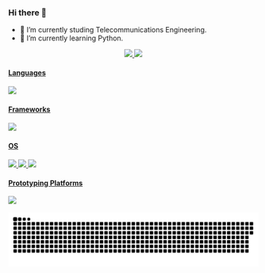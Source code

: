 ### Hi there 👋

- 🔭 I’m currently studing Telecommunications Engineering. 
- 🌱 I’m currently learning Python.
<div align="center">
  <a href="https://github.com/Robertiele">
  <img height="150em" src="https://github-readme-stats.vercel.app/api?username=Robertiele&show_icons=true&theme=dark&include_all_commits=true&count_private=true"/>
  <img height="150em" src="https://github-readme-stats.vercel.app/api/top-langs/?username=Robertiele&layout=compact&langs_count=7&theme=dark"/>    
</div>

#### Languages 
<p>
   <img src="https://img.shields.io/badge/LaTeX-47A141?style=for-the-badge&logo=LaTeX&logoColor=white" />
</p>

#### Frameworks
<p>
 <img src="https://img.shields.io/badge/Jupyter-F37626.svg?&style=for-the-badge&logo=Jupyter&logoColor=white"/>
</p>

#### OS
<p>
 <img src="https://img.shields.io/badge/Linux-FCC624?style=for-the-badge&logo=linux&logoColor=black"/>
 <img src="https://img.shields.io/badge/Pop!_OS-48B9C7?style=for-the-badge&logo=Pop!_OS&logoColor=white"/>
 <img src="https://img.shields.io/badge/Windows-0078D6?style=for-the-badge&logo=windows&logoColor=white"/>
</p>

####  Prototyping Platforms
<p>
 <img src="https://img.shields.io/badge/Arduino-00979D?style=for-the-badge&logo=Arduino&logoColor=white"/>
</p>

 
<div> 
 
  ![Snake animation](https://github.com/Robertiele/Robertiele/blob/output/github-contribution-grid-snake.svg)
 
</div>

